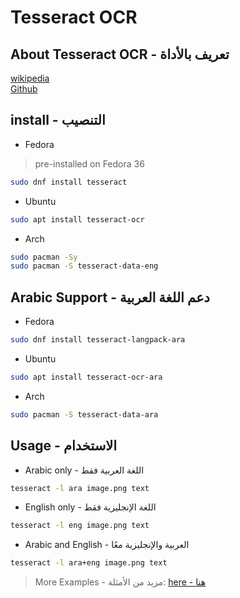 # Tesseract OCR

## About Tesseract OCR - تعريف بالأداة

[wikipedia](https://en.wikipedia.org/wiki/Tesseract_(software))  
[Github](https://github.com/tesseract-ocr/tesseract)  

## install - التنصيب

- Fedora

>pre-installed on Fedora 36

```sh
sudo dnf install tesseract
```

- Ubuntu

```sh
sudo apt install tesseract-ocr
```

- Arch

```sh
sudo pacman -Sy
sudo pacman -S tesseract-data-eng
```

## Arabic Support - دعم اللغة العربية

- Fedora

```sh
sudo dnf install tesseract-langpack-ara
```

- Ubuntu

```sh
sudo apt install tesseract-ocr-ara
```

- Arch

```sh
sudo pacman -S tesseract-data-ara
```

## Usage - الاستخدام

- Arabic only - اللغة العربية فقط

```sh
tesseract -l ara image.png text
```

- English only - اللغة الإنجليزية فقط

```sh
tesseract -l eng image.png text
```

- Arabic and English - العربية والإنجليزية معًا

```sh
tesseract -l ara+eng image.png text
```

> More Examples - مزيد من الأمثلة: [here - هنا](https://tesseract-ocr.github.io/tessdoc/Command-Line-Usage.html)